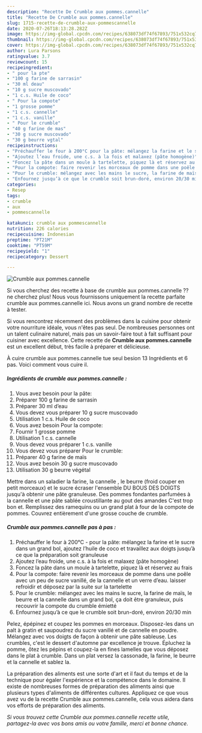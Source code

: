 ```yaml
---
description: "Recette De Crumble aux pommes.cannelle"
title: "Recette De Crumble aux pommes.cannelle"
slug: 1715-recette-de-crumble-aux-pommescannelle
date: 2020-07-26T18:13:28.282Z
image: https://img-global.cpcdn.com/recipes/638073df74f67893/751x532cq70/crumble-aux-pommescannelle-photo-principale-de-la-recette.jpg
thumbnail: https://img-global.cpcdn.com/recipes/638073df74f67893/751x532cq70/crumble-aux-pommescannelle-photo-principale-de-la-recette.jpg
cover: https://img-global.cpcdn.com/recipes/638073df74f67893/751x532cq70/crumble-aux-pommescannelle-photo-principale-de-la-recette.jpg
author: Lura Parsons
ratingvalue: 3.7
reviewcount: 15
recipeingredient:
- " pour la pte"
- "100 g farine de sarrasin"
- "30 ml deau"
- "10 g sucre muscovado"
- "1 c.s. Huile de coco"
- " Pour la compote"
- "1 grosse pomme"
- "1 c.s. cannelle"
- "1 c.s. vanille"
- " Pour le crumble"
- "40 g farine de mas"
- "30 g sucre muscovado"
- "30 g beurre vgtal"
recipeinstructions:
- "Préchauffer le four à 200°C pour la pâte: mélangez la farine et le sucre dans un grand bol, ajoutez l’huile de coco et travaillez aux doigts jusqu’à ce que la préparation soit granuleuse"
- "Ajoutez l’eau froide, une c.s. à la fois et malaxez (pâte homogène)"
- "Foncez la pâte dans un moule à tartelette, piquez là et réservez au frais"
- "Pour la compote: faire revenir les morceaux de pomme dans une poêle avec un peu de sucre vanillé, de la cannelle et un verre d’eau. laisser refroidir et déposez par la suite sur la tartelette"
- "Pour le crumble: mélangez avec les mains le sucre, la farine de maïs, le beurre et la cannelle dans un grand bol, ça doit être granuleux, puis recouvrir la compote du crumble émietté"
- "Enfournez jusqu’à ce que le crumble soit brun-doré, environ 20/30 min"
categories:
- Resep
tags:
- crumble
- aux
- pommescannelle

katakunci: crumble aux pommescannelle 
nutrition: 226 calories
recipecuisine: Indonesian
preptime: "PT21M"
cooktime: "PT59M"
recipeyield: "1"
recipecategory: Dessert

---
```



![Crumble aux pommes.cannelle](https://img-global.cpcdn.com/recipes/638073df74f67893/751x532cq70/crumble-aux-pommescannelle-photo-principale-de-la-recette.jpg)

Si vous cherchez des recette à base de crumble aux pommes.cannelle ?? ne cherchez plus! Nous vous fournissons uniquement la recette parfaite crumble aux pommes.cannelle ici. Nous avons un grand nombre de recette à tester.

Si vous rencontrez récemment des problèmes dans la cuisine pour obtenir votre nourriture idéale, vous n'êtes pas seul. De nombreuses personnes ont un talent culinaire naturel, mais pas un savoir-faire tout à fait suffisant pour cuisiner avec excellence. Cette recette de <strong> Crumble aux pommes.cannelle </strong> est un excellent début, très facile à préparer et délicieuse.

<!--inarticleads1-->

À cuire crumble aux pommes.cannelle tue seul besion 13 Ingrédients et 6 pas. Voici comment vous cuire il.

##### Ingrédients de crumble aux pommes.cannelle :

1. Vous avez besoin  pour la pâte:
1. Préparer 100 g farine de sarrasin
1. Préparer 30 ml d’eau
1. Vous devez vous préparer 10 g sucre muscovado
1. Utilisation 1 c.s. Huile de coco
1. Vous avez besoin  Pour la compote:
1. Fournir 1 grosse pomme
1. Utilisation 1 c.s. cannelle
1. Vous devez vous préparer 1 c.s. vanille
1. Vous devez vous préparer  Pour le crumble:
1. Préparer 40 g farine de maïs
1. Vous avez besoin 30 g sucre muscovado
1. Utilisation 30 g beurre végétal


Mettre dans un saladier la farine, la cannelle , le beurre (froid couper en petit morceaux) et le sucre écraser l&#39;ensemble DU BOUS DES DOIGTS jusqu&#39;à obtenir une pâte granuleuse. Des pommes fondantes parfumées à la cannelle et une pâte sablée croustillante au gout des amandes C&#39;est trop bon et. Remplissez des ramequins ou un grand plat à four de la compote de pommes. Couvrez entièrement d&#39;une grosse couche de crumble. 

<!--inarticleads2-->

##### Crumble aux pommes.cannelle pas à pas :

1. Préchauffer le four à 200°C - pour la pâte: mélangez la farine et le sucre dans un grand bol, ajoutez l’huile de coco et travaillez aux doigts jusqu’à ce que la préparation soit granuleuse
1. Ajoutez l’eau froide, une c.s. à la fois et malaxez (pâte homogène)
1. Foncez la pâte dans un moule à tartelette, piquez là et réservez au frais
1. Pour la compote: faire revenir les morceaux de pomme dans une poêle avec un peu de sucre vanillé, de la cannelle et un verre d’eau. laisser refroidir et déposez par la suite sur la tartelette
1. Pour le crumble: mélangez avec les mains le sucre, la farine de maïs, le beurre et la cannelle dans un grand bol, ça doit être granuleux, puis recouvrir la compote du crumble émietté
1. Enfournez jusqu’à ce que le crumble soit brun-doré, environ 20/30 min


Pelez, épépinez et coupez les pommes en morceaux. Disposez-les dans un palt à gratin et saupoudrez du sucre vanillé et de cannelle en poudre. Mélangez avec vos doigts de façon à obtenir une pâte sableuse. Les crumbles, c&#39;est le dessert d&#39;automne par excellence je trouve. Épluchez la pomme, ôtez les pépins et coupez-la en fines lamelles que vous déposez dans le plat à crumble. Dans un plat versez la cassonade, la farine, le beurre et la cannelle et sablez la. 

<!--inarticleads1-->

<p>
La préparation des aliments est une sorte d'art et il faut du temps et de la technique pour égaler l'expérience et la compétence dans le domaine. Il existe de nombreuses formes de préparation des aliments ainsi que plusieurs types d'aliments de différentes cultures. Appliquez ce que vous avez vu de la recette Crumble aux pommes.cannelle, cela vous aidera dans vos efforts de préparation des aliments.
</p>

<p>
<i>Si vous trouvez cette Crumble aux pommes.cannelle recette utile, partagez-la avec vos bons amis ou votre famille, merci et bonne chance.</i>
</p>
